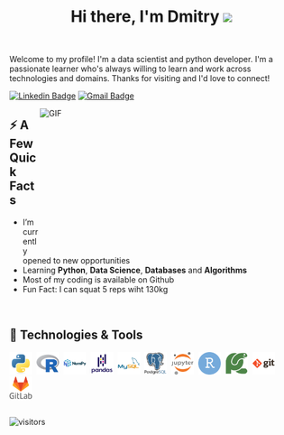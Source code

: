 <h1 align="center">Hi there, I'm Dmitry</a> <img img src="https://media.giphy.com/media/hvRJCLFzcasrR4ia7z/giphy.gif"" height="32" /></h1>

<br />

Welcome to my profile! I'm a data scientist and python developer. I'm a passionate learner who's always willing to learn and work across technologies and domains. Thanks for visiting and I'd love to connect!

[![Linkedin Badge](https://img.shields.io/badge/-dmt-blue?style=flat&logo=Linkedin&logoColor=white&link=https://www.linkedin.com/in/dmt-zh/)](https://www.linkedin.com/in/dmt-zh/)
[![Gmail Badge](https://img.shields.io/badge/-zhdmts-c14438?style=flat&logo=Gmail&logoColor=white&link=mailto:zhdmts@gmail.com)](mailto:zhdmts@gmail.com)


<img align="right" alt="GIF" src="https://media1.giphy.com/media/ftAyb0CG1FNAIZt4SO/giphy.gif" width="450" height="250"/>
<h2>⚡️ A Few Quick Facts</h2>
<ul>
<li> I’m currently opened to new opportunities
<li> Learning <strong>Python</strong>, <strong>Data Science</strong>, <strong>Databases</strong> and <strong>Algorithms</strong>
<li> Most of my coding is available on Github
<li> Fun Fact: I can squat 5 reps wiht 130kg </li>
</ul>

<br />
<h2> 🚀 Technologies & Tools</h2>
<p align="left">
<img src="https://raw.githubusercontent.com/devicons/devicon/master/icons/python/python-original.svg" alt="python" width="40" height="40"/>&nbsp;
<img src="https://github.com/devicons/devicon/blob/master/icons/r/r-original.svg" alt="r" width="40" height="40"/>&nbsp;
<img src="https://github.com/devicons/devicon/blob/master/icons/numpy/numpy-original-wordmark.svg" alt="numpy" width="40" height="40"/>&nbsp;
<img src="https://github.com/devicons/devicon/blob/master/icons/pandas/pandas-original-wordmark.svg" alt="pandas" width="40" height="40"/>&nbsp;
<img src="https://github.com/devicons/devicon/blob/master/icons/mysql/mysql-original-wordmark.svg" alt="mysql" width="40" height="40"/>&nbsp;
<img src="https://raw.githubusercontent.com/devicons/devicon/master/icons/postgresql/postgresql-original-wordmark.svg" alt="postgresql" width="40" height="40"/>&nbsp;
<img src="https://github.com/devicons/devicon/blob/master/icons/jupyter/jupyter-original-wordmark.svg" alt="jupyter" width="40" height="40"/>&nbsp;
<img src="https://github.com/devicons/devicon/blob/master/icons/rstudio/rstudio-original.svg" alt="rstudio" width="40" height="40"/>&nbsp;
<img src="https://github.com/devicons/devicon/blob/master/icons/pycharm/pycharm-plain.svg" alt="pycharm" width="40" height="40"/>&nbsp;
<img src="https://github.com/devicons/devicon/blob/master/icons/git/git-original-wordmark.svg" alt="git" width="40" height="40"/>&nbsp;
<img src="https://github.com/devicons/devicon/blob/master/icons/gitlab/gitlab-original-wordmark.svg" alt="gitlab" width="40" height="40"/>&nbsp; 
<h2> </h2>
  

<p><img src="https://visitor-badge.glitch.me/badge?page_id=dmt-zh.dmt-zh&left_color=black&right_color=blue" alt="visitors"></p>



